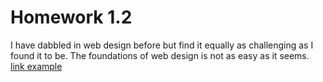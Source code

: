 # Homework 1.2 

I have dabbled in web design before but find it equally as challenging as I found it to be. The foundations of web design is not as easy as it seems. 
[link example](https://michaelmusick.com)
